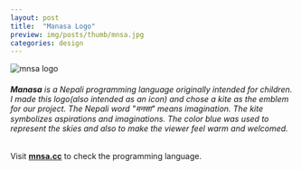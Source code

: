 ```yaml
---
layout: post
title:  "Manasa Logo"
preview: img/posts/thumb/mnsa.jpg
categories: design
---
```


![mnsa logo](/img/posts/mnsa.jpg)
<br>

###### ***Manasa*** is a Nepali programming language originally intended for children. I made this logo(also intended as an icon) and chose a kite as the emblem for our project. The Nepali word "मनसा" means imagination. The kite symbolizes aspirations and imaginations.  The color blue was used to represent the skies and also to make the viewer feel warm and welcomed. 

Visit **<a href="http://mnsa.cc/" target="_blank">mnsa.cc</a>** to check the programming language.